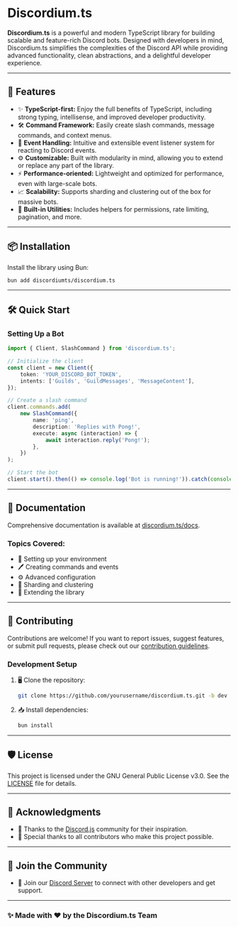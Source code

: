 # Discordium.ts

**Discordium.ts** is a powerful and modern TypeScript library for building scalable and feature-rich Discord bots. Designed with developers in mind, Discordium.ts simplifies the complexities of the Discord API while providing advanced functionality, clean abstractions, and a delightful developer experience.

---

## 🚀 Features

- ✨ **TypeScript-first:** Enjoy the full benefits of TypeScript, including strong typing, intellisense, and improved developer productivity.
- 🛠️ **Command Framework:** Easily create slash commands, message commands, and context menus.
- 🎯 **Event Handling:** Intuitive and extensible event listener system for reacting to Discord events.
- ⚙️ **Customizable:** Built with modularity in mind, allowing you to extend or replace any part of the library.
- ⚡ **Performance-oriented:** Lightweight and optimized for performance, even with large-scale bots.
- 📈 **Scalability:** Supports sharding and clustering out of the box for massive bots.
- 🧰 **Built-in Utilities:** Includes helpers for permissions, rate limiting, pagination, and more.

---

## 📦 Installation

Install the library using Bun:

```bash
bun add discordiumts/discordium.ts
```

---

## 🛠️ Quick Start

### Setting Up a Bot

```typescript
import { Client, SlashCommand } from 'discordium.ts';

// Initialize the client
const client = new Client({
    token: 'YOUR_DISCORD_BOT_TOKEN',
    intents: ['Guilds', 'GuildMessages', 'MessageContent'],
});

// Create a slash command
client.commands.add(
    new SlashCommand({
        name: 'ping',
        description: 'Replies with Pong!',
        execute: async (interaction) => {
            await interaction.reply('Pong!');
        },
    })
);

// Start the bot
client.start().then(() => console.log('Bot is running!')).catch(console.error);
```

---

## 📖 Documentation

Comprehensive documentation is available at [discordium.ts/docs](https://example.com/docs).

### Topics Covered:
- 📂 Setting up your environment
- 🖊️ Creating commands and events
- ⚙️ Advanced configuration
- 🧩 Sharding and clustering
- 🔧 Extending the library

---

## 🤝 Contributing

Contributions are welcome! If you want to report issues, suggest features, or submit pull requests, please check out our [contribution guidelines](https://example.com/contributing).

### Development Setup

1. 🖥️ Clone the repository:
   ```bash
   git clone https://github.com/yourusername/discordium.ts.git -b dev
   ```

2. 📥 Install dependencies:
   ```bash
   bun install
   ```

---

## 🛡️ License

This project is licensed under the GNU General Public License v3.0. See the [LICENSE](./LICENSE) file for details.

---

## 🌟 Acknowledgments

- 🙏 Thanks to the [Discord.js](https://discord.js.org) community for their inspiration.
- 💖 Special thanks to all contributors who make this project possible.

---

## 💬 Join the Community

- 💬 Join our [Discord Server](https://discord.gg/example) to connect with other developers and get support.

---

### ✨ Made with ❤️ by the Discordium.ts Team